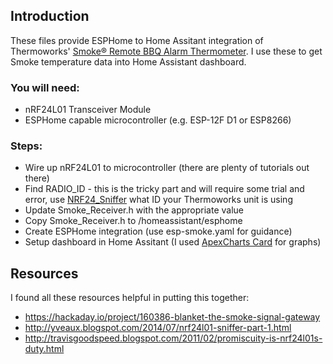 ## Introduction

These files provide ESPHome to Home Assitant integration of Thermoworks' [Smoke® Remote BBQ Alarm Thermometer](https://www.thermoworks.com/smoke/). I use these to get Smoke temperature data into Home Assistant dashboard.

### You will need:
- nRF24L01 Transceiver Module
- ESPHome capable microcontroller (e.g. ESP-12F D1 or ESP8266)

### Steps:
- Wire up nRF24L01 to microcontroller (there are plenty of tutorials out there)
- Find RADIO_ID - this is the tricky part and will require some trial and error, use [NRF24_Sniffer](https://github.com/Yveaux/NRF24_Sniffer) what ID your Thermoworks unit is using 
- Update Smoke_Receiver.h with the appropriate value
- Copy Smoke_Receiver.h to /homeassistant/esphome
- Create ESPHome integration (use esp-smoke.yaml for guidance)
- Setup dashboard in Home Assitant (I used [ApexCharts Card](https://github.com/RomRider/apexcharts-card) for graphs)

## Resources

I found all these resources helpful in putting this together:

- https://hackaday.io/project/160386-blanket-the-smoke-signal-gateway
- http://yveaux.blogspot.com/2014/07/nrf24l01-sniffer-part-1.html
- http://travisgoodspeed.blogspot.com/2011/02/promiscuity-is-nrf24l01s-duty.html

